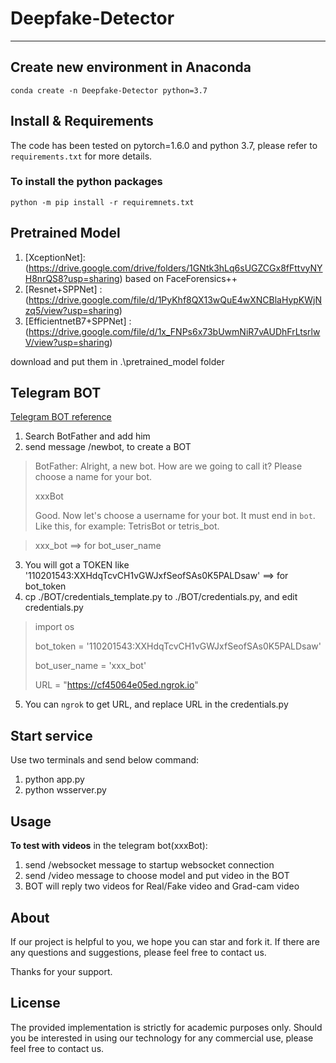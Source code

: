 # Deepfake-Detector
------------------
## Create new environment in Anaconda
`conda create -n Deepfake-Detector python=3.7`

## Install & Requirements
The code has been tested on pytorch=1.6.0 and python 3.7, please refer to `requirements.txt` for more details.
### To install the python packages
`python -m pip install -r requiremnets.txt`

## Pretrained Model
1. [XceptionNet]: (https://drive.google.com/drive/folders/1GNtk3hLq6sUGZCGx8fFttvyNYH8nrQS8?usp=sharing) based on FaceForensics++
2. [Resnet+SPPNet] : (https://drive.google.com/file/d/1PyKhf8QX13wQuE4wXNCBlaHypKWjNzq5/view?usp=sharing)
3. [EfficientnetB7+SPPNet] : (https://drive.google.com/file/d/1x_FNPs6x73bUwmNiR7vAUDhFrLtsrlwV/view?usp=sharing)

download and put them in .\pretrained_model folder

## Telegram BOT
[Telegram BOT reference](https://core.telegram.org/bots#6-botfather)
1. Search BotFather and add him
2. send message /newbot, to create a BOT 
> BotFather: Alright, a new bot. How are we going to call it? Please choose a name for your bot.
>
> xxxBot
>
> Good. Now let's choose a username for your bot. It must end in `bot`. Like this, for example: TetrisBot or tetris_bot.

> xxx_bot    ==> for bot_user_name
3. You will got a TOKEN like '110201543:XXHdqTcvCH1vGWJxfSeofSAs0K5PALDsaw'  ==> for bot_token
4. cp ./BOT/credentials_template.py to ./BOT/credentials.py, and edit credentials.py

> import os
> 
> bot_token = '110201543:XXHdqTcvCH1vGWJxfSeofSAs0K5PALDsaw'
>
> bot_user_name = 'xxx_bot'
>
> URL = "https://cf45064e05ed.ngrok.io"

5. You can `ngrok` to get URL, and replace URL in the credentials.py

## Start service
Use two terminals and send below command:
1. python app.py
2. python wsserver.py

## Usage
**To test with videos**
in the telegram bot(xxxBot):
1. send /websocket message to startup websocket connection
2. send /video message to choose model and put video in the BOT
3. BOT will reply two videos for Real/Fake video and Grad-cam video

## About
If our project is helpful to you, we hope you can star and fork it. If there are any questions and suggestions, please feel free to contact us.

Thanks for your support.
## License
The provided implementation is strictly for academic purposes only. Should you be interested in using our technology for any commercial use, please feel free to contact us.
